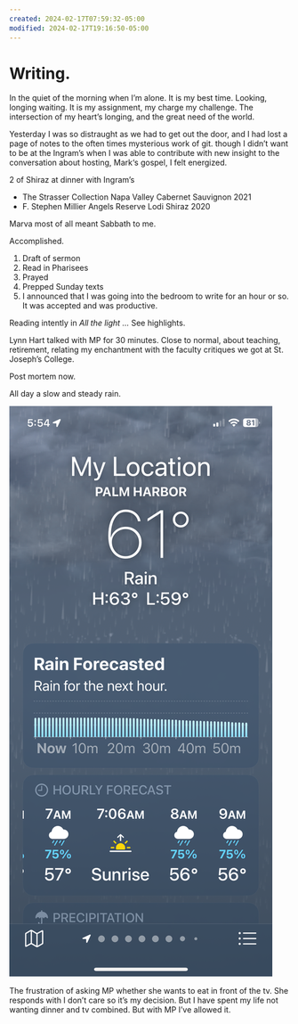 ```yaml
---
created: 2024-02-17T07:59:32-05:00
modified: 2024-02-17T19:16:50-05:00
---
```


# Writing.

In the quiet of the morning when I’m alone. It is my best time. Looking, longing waiting. It is my assignment, my charge my challenge. The intersection of my heart’s longing, and the great need of the world.

Yesterday I was so distraught as we had to get out the door, and I had lost a page of notes to the often times mysterious work of git. though I didn’t want to be at the Ingram’s when I was able to contribute with new insight to the conversation about hosting, Mark‘s gospel, I felt energized.

2 of Shiraz at dinner with Ingram’s 

- The Strasser Collection Napa Valley Cabernet Sauvignon 2021
- F. Stephen Millier Angels Reserve Lodi Shiraz 2020

Marva most of all meant Sabbath to me.

Accomplished. 

1. Draft of sermon
2. Read in Pharisees
3. Prayed 
4. Prepped Sunday texts
5. I announced that I was going into the bedroom to write for an hour or so. It was accepted and was productive.

Reading intently in *All the light …* See highlights. 

Lynn Hart talked with MP for 30 minutes. Close to normal, about teaching, retirement, relating my enchantment with the faculty critiques we got at St. Joseph’s College. 

Post mortem now.

All day a slow and steady rain. 

![Image](./c19279a7248745096ce55beb431d23d8.png)

The frustration of asking MP whether she wants to eat in front of the tv. She responds with I don’t care so it’s my decision. But I have spent my life not wanting dinner and tv combined. But with MP I’ve allowed it.
